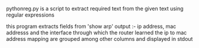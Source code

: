 pythonreg.py is a script to extract required text from the given text using regular expressions

this program extracts fields from 'show arp' output :- ip address, mac addresss and the interface through which the router learned the ip to mac address mapping are grouped among other columns and displayed in stdout

